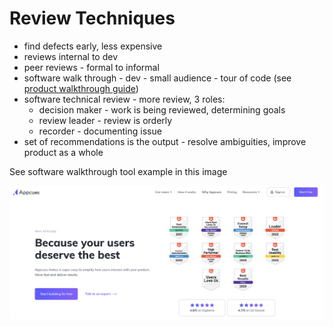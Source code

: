 # Review Techniques

* find defects early, less expensive
* reviews internal to dev
* peer reviews - formal to informal
* software walk through - dev - small audience - tour of code (see [product walkthrough guide](https://userguiding.com/blog/product-walkthroughs/))
* software technical review - more review, 3 roles:
  * decision maker - work is being reviewed, determining goals
  * review leader - review is orderly
  * recorder - documenting issue
* set of recommendations is the output - resolve ambiguities, improve product as a whole

See software walkthrough tool example in this image

![software-walkthrough-tool](software-walkthrough-tool.png)
